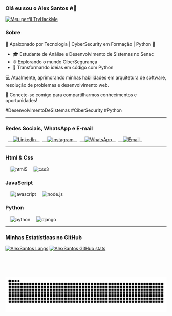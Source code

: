 ### Olá eu sou o Alex Santos 🔥👋


<a href="https://tryhackme.com/p/koldan" target="_blank">
  <img src="https://tryhackme-badges.s3.amazonaws.com/koldan.png" alt="Meu perfil TryHackMe">
</a>

### Sobre

🚀 Apaixonado por Tecnologia | CyberSecurity em Formação | Python 🐍

- 🎓 Estudante de Análise e Desenvolvimento de Sistemas no Senac
- 🌐 Explorando o mundo CiberSegurança
- 🐍 Transformando ideias em código com Python

💻 Atualmente, aprimorando minhas habilidades em arquitetura de software, resolução de problemas e desenvolvimento web.

🔗 Conecte-se comigo para compartilharmos conhecimentos e oportunidades!

#DesenvolvimentoDeSistemas #CiberSecurity #Python

---

### Redes Sociais, WhatsApp e E-mail

  <a href="https://www.linkedin.com/in/alex-santos-leite/">
    <img src="https://img.shields.io/badge/LinkedIn-0077B5?style=flat-square&logo=linkedin&logoColor=white" alt="LinkedIn">
  </a>
  <a href="https://www.instagram.com/techgameralex/">
    <img src="https://img.shields.io/badge/Instagram-E4405F?style=flat-square&logo=instagram&logoColor=white" alt="Instagram">
  </a>
  <a href="https://wa.me/+5511949207386">
    <img src="https://img.shields.io/badge/WhatsApp-25D366?style=flat-square&logo=whatsapp&logoColor=white" alt="WhatsApp">
  </a>
  <a href="mailto:alex.s.leite@hotmail.com">
    <img src="https://img.shields.io/badge/Hotmail-0078D4?style=flat-square&logo=microsoft-outlook&logoColor=white" alt="Email">
  </a>


---

### Html & Css

<div style="display: inline_block">
    <img align="center" alt="html5" src="https://img.shields.io/badge/HTML5-E34F26?style=flat-square&logo=html5&logoColor=white" />
    <img align="center" alt="css3" src="https://img.shields.io/badge/CSS3-1572B6?style=flat-square&logo=css3&logoColor=white" />
</div>

### JavaScript

<div style="display: inline_block">
    <img align="center" alt="javascript" src="https://img.shields.io/badge/JavaScript-F7DF1E?style=flat-square&logo=javascript&logoColor=black" />
    <img align="center" alt="node.js" src="https://img.shields.io/badge/Node.js-43853D?style=flat-square&logo=node.js&logoColor=white" />
</div>

### Python

<div style="display: inline_block">
    <img align="center" alt="python" src="https://img.shields.io/badge/Python-14354C?style=flat-square&logo=python&logoColor=white" />
    <img align="center" alt="django" src="https://img.shields.io/badge/Django-092E20?style=flat-square&logo=django&logoColor=white" />
</div>

---

### Minhas Estatísticas no GitHub

[![AlexSantos Langs](https://github-readme-stats.vercel.app/api/top-langs/?username=AlexSantosLeite&langs_count=8&theme=tokyonight&hide_border=true&border_radius=10&layout=compact)](https://github.com/AlexSantosLeite)
[![AlexSantos GitHub stats](https://github-readme-stats.vercel.app/api?username=AlexSantosLeite&show_icons=true&theme=tokyonight&hide_border=true&border_radius=10)](https://github.com/AlexSantosLeite)

<br> 

<picture>
  <source media="(prefers-color-scheme: dark)" srcset="https://raw.githubusercontent.com/AlexSantosLeite/AlexSantosLeite/output/github-contribution-grid-snake-dark.svg">
  <source media="(prefers-color-scheme: light)" srcset="https://raw.githubusercontent.com/AlexSantosLeite/AlexSantosLeite/output/github-contribution-grid-snake.svg">
  <img alt="github contribution grid snake animation" src="https://raw.githubusercontent.com/AlexSantosLeite/AlexSantosLeite/output/github-contribution-grid-snake.svg">
</picture>
<br><br>


